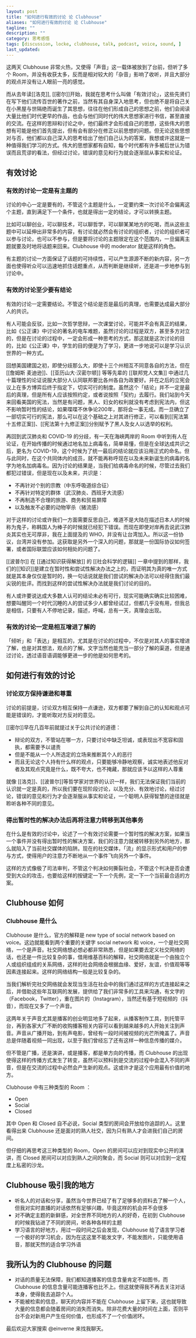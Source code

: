 ```yaml
---
layout: post
title: "如何进行有效的讨论 论 Clubhouse"
aliases: "如何进行有效的讨论 论 Clubhouse"
tagline: ""
description: ""
category: 思考感悟
tags: [discussion, locke, clubhouse, talk, podcast, voice, sound, ]
last_updated: 
---
```



这两天 Clubhouse 非常火热，又使得「声音」这一载体被放到了台前，但听了多个 Room，并没有收获太多，反而是相对较大的「杂音」影响了收听，并且大部分的观点并没有让人眼前一亮的感觉。

而从去年读[[洛克]], [[密尔]]开始，我就在思考什么叫做「有效讨论」，这些先贤们在写下他们流传百世的著作之前，当然有其自身深入地思考，但也绝不是将自己关在小黑屋与世隔绝而诞生了其思想，往往在他们形成自己的思想之前，他们会阅读大量比他们时代更早的作品，也会与他们同时代的伟大思想家进行书信，甚至直接的交流。在这样的思辩和讨论之中，他们最终才会形成自己的思想，这些伟大的思想有可能是他们首先提出，但有会有部分在修正以前思想的问题。但无论这些思想对与否，他们都以自己深入的思考给出了他们自己认为的答案，我想或许这就是一种值得我们学习的方式。伟大的思想家都有自知，每个时代都有许多被后世认为错误而且荒谬的看法，但经过讨论，错误的意见和行为就会逐渐屈从事实和论证。

## 有效讨论

### 有效的讨论一定是有主题的
讨论的中心一定是要有的，不管这个主题是什么，一定要约束一次讨论不会偏离这个主题，直到满足下一个条件，也就是得出一定的结论，才可以转换主题。

比如可以聊创业，可以聊技术，可以聊哲学，可以聊某某地方的吃喝，而从这些主题中可以延伸出非常多的内容，有讨论就必然会有讨论的组织者，讨论的组织者可以参与讨论，也可以不参与，但是要将讨论的主题限定在这个范围内，一旦偏离主题就要及时地将话题来回来。Clubhouse 中的 moderator 就是这样的角色。

有主题的讨论一方面保证了话题的可持续性，可以产生源源不断的新内容，另一方面也使得听众可以迅速地抓住话题重点，从而判断是继续听，还是进一步地参与到讨论中。

### 有效的讨论至少要有结论
有效的讨论一定需要结论。不管这个结论是否是最后的真理，也需要达成最大部分人的共识。

有人可能会反驳，比如一次哲学思辩，一次课堂讨论，可能并不会有真正的结果，比如《公正课》中讨论的著名的电车难题，虽然讨论的过程是双方，甚至多方对立的，但是在讨论的过程中，一定会形成一种思考的方式，那这就是这次讨论的目的，比如《公正课》中，学生的目的便是为了学习，更进一步地说可以是学习认识世界的一种方式。

回想美国建国之初，即使分歧那么大，即使十三个州相互不同意各自的方法，但在 [[詹姆斯 麦迪逊]]、[[亚历山大·汉密尔顿]] 等等先辈的 [[联邦党人文集]] 中通过几十篇理性的论证说服大部分人认同联邦要比各州各自为政要好。并在之后的立宪会议上在多方博弈后终于指定下，切实可行的制度。虽然这个「结论」并不一定是最后的真理，但是所有人应该按照约定，或者说按照「契约」去履行。我们站到今天来回看美国的宪法，当然是有问题，黑人、妇女的权利就没有考虑到宪法内，但这不影响暂时性的结论，如果喋喋不休争论200年，那将会一事无成。而一旦确立了一部切实可行的宪法，那么可以在这个基础之上对其进行修正，可以看到[[宪法第十五修正案]]、[[宪法第十九修正案]]分别赋予了黑人及女人以选举的权利。

再回到武汉肺炎和 COVID-19 的分歧，有一天在海峡两岸的 Room 中听到有人在论证，在开始传播的时候通过地名加上病毒名，简单易懂，但是在全球达成共识之后，更名为 COVID-19，这个时候为了统一最后的结论就应该沿用正式的命名。但与此同时，在这个共同体内的成员，就不能再称呼现在以及未来新诞生的病毒的名字为地名加病毒名。因为讨论的结果是，当我们给病毒命名的时候，尽管过去我们都犯过错误，但是现在以及未来，共识是：

- 不再针对个别的宗教（中东呼吸道综合征）
- 不再针对特定的群体（武汉肺炎、西班牙大流感）
- 不再制造不合理的旅游、商务和贸易屏障
- 以及触发不必要的动物宰杀（猪流感）

对于这样的讨论或许我们一方面需要反思自己，难道不是大陆在描述日本人的时候称为鬼子，称韩国人为棒子的时候就已经犯下错误。而现在即使对岸再去说武汉肺炎其实也无可厚非，我在上面提及的 WHO，并没有让台湾加入。所以这一份协议，台湾并没有参加。这获取是另外一个深入的问题，那就是一份国际协议如何签署，或者国际联盟应该如何相处的问题了。

[[波普尔]] 在 [[通过知识获得解放]] 的 [[社会科学的逻辑]] 一章中提到的那样，我们的[[知识]]是建立在暂时性和尝试性解决办法之上的，而证明其为真的唯一方式就是其本身仅仅是暂时的，换一句话说就是我们尝试的解决办法可以经得住我们最尖锐的批评。而找到这样的尝试性解决办法就是我们讨论的目的。

有人或许要说达成大多数人认可的结论未必有可行，现实可能确实确实比较困难，想要叫醒同一个时代沉睡的人的尝试多少人都曾经试过，但都几乎没有用，但我总是相信，只要有人不停地记录，描述，呼喊，总有一天，真理会出现。


### 有效的讨论一定是相互增进了解的
「倾听」和「表达」是相互的，尤其是在讨论的过程中，不仅是对其人的事实增进了解，也是对其想法，观点的了解。文字当然也能充当一部分了解的渠道，但是通过讨论，透过语音语调能够更进一步的他是如何思考的。

## 如何进行有效的讨论

### 讨论双方保持谦逊和尊重

讨论的前提是，讨论双方相互保持一点谦逊，双方都要了解到自己的认知和观点可能是错误的，才能听取对方反对的意见。

[[密尔]]早在几百年前就提过关于公共讨论的道德：

- 辩论的双方，不管站在哪一方，只要讨论中缺乏坦诚，或表现出不宽容和固执，都需要予以谴责
- 但是不能从一个人所选定的立场来推断其个人的恶行
- 而且无论这个人持有什么样的观点，只要能够冷静地观察，诚实地表述他反对者及其观点究竟是什么，既不夸大，也不掩藏，那就应该予以这样的人尊重

 
就像 [[洛克]]、[[波普尔]]等哲学家对世界的认识一样，我们无法保证我们当前的认识就一定是真的，所以我们要在现阶段讨论，以及充分、有效地讨论，经过讨论，错误的意见和行为才会逐渐服从事实和论证，一个聪明人获得智慧的途径就是聆听各种不同的意见。


### 得出暂时性的解决办法后再将注意力转移到其他事务
在什么是有效的讨论中，论述了一个有效讨论需要一个暂时性的解决方案，如果当一个事件并没有得出暂时性的解决方案，我们的注意力就被转移到另外的地方，那么就陷入了当前社交媒体的陷阱。现在的社交媒体，「流」的显示形式和用户的参与方式，使得用户的注意力不断地从一个事件飞向另外一个事件。

这样的方式像极了司法审判，不管这个判决如何撕裂社会，不管这个判决是否会遭受到大众的攻击，也要给这样的按键定一下一个先例，定一下一个当前最合适的方案。

## Clubhouse 如何

### Clubhouse 是什么
Clubhouse 是什么，官方的解释是 new type of social network based on voice。这边就能看到两个重要的关键字  social network 和 voice，一个是社交网络，一个是声音。社交网络想必想必都非常熟悉，但是如果要去定义社交网络的话，也还是一件比较复杂的事，借用维基百科的解释，社交网络就是一个由独立个人或组织组成的关系网络，这样的社会网络会根据血缘、爱好，友谊，价值观等等因素连接起来。这样的网络结构一般是比较复杂的。

当我们解析完社交网络就会发现当生活在社会中的我们通过这样的方式连接起来之后，并借助这些年互联网的发展，提供给了我们非常多的工具来沟通，有文字的（Facebook，Twitter），重在图片的（Instagram），当然还有基于短视频的（抖音），而现在又多了一个声音。

这两年关于声音尤其是播客的创业明显地多了起来，从播客制作工具，到托管平台，再到各家大厂不断的收购播客相关内容可以看到越来越多的人开始关注到声音。声音从广播开始，到有声电影，曾经有一段时间被视频的光芒所掩盖了。声音总是伴随着视频一同出现，以至于我们曾经忘了还有这样一种信息传播的媒介。

但不管是广播，还是演讲，或是播客，都是单方向的传播，而 Clubhouse 的出现使得这样的传播方式发生了转变，虽然可以预料到是交流的过程中会混入不同的声音，但是在交流的过程中必然会产生新的观点。这或许才是这个应用最有价值的地方。

Clubhouse 中有三种类型的 Room ：

- Open
- Social
- Closed

其中 Open 和 Closed 自不必说，Social 类型的房间会开放给你追踪的人。这里看得出来 Clubhouse 还是面对的熟人社交，因为只有熟人才会进我们自己的房间。

但仔细的再思考这三种类型的 Room，Open 的房间可以应对到现实中公开的演讲，而 Closed 房间可以对应到熟人之间的聚会，而 Social 则可以对应到一定程度上私密的沙龙。

## Clubhouse 吸引我的地方

- 听名人的对话和分享，虽然当今世界已经了有了足够多的资料去了解一个人，但我对实时直播的对话依然有足够兴趣，毕竟这样的机会并不会很多
- 对不确定主题的新鲜感，对全世界不同地方的人的好奇，在初到 Clubhouse 的时候我钻进了不同的房间，听各种各样的主题
- 学习语言的好地方，用过一段时间之后会发现，Clubhouse 给了语言学习者一个极好的学习机会，因为在这这里不能发文字，不能发图片，只能使用语音，那就天然的适合学习外语

## 我所认为的 Clubhouse 的问题

- 对话的质量无法保障，我们都知道播客的信息含量肯定不如图书，而 Clubhouse 的信息含量可能连播客也比不上。但这就使得我不再去关注对话本身，使得我去追踪个人。
- 不能被检索的信息，聊天的内容并不能在 Clubhouse 上留下来，这也就导致大量的信息都会随着房间的消失而消失。除非花费大量的时间在上面，否则平台不会对新用户产生任何价值，也形成不了一个价值闭环。


最后欢迎大家搜索 @einverne 来找我聊天。